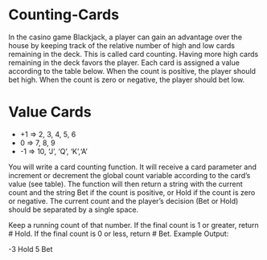 # Counting-Cards
In the casino game Blackjack, a player can gain an advantage over the house by keeping track of the relative number of high and low cards remaining in the deck. This is called card counting.  Having more high cards remaining in the deck favors the player. Each card is assigned a value according to the table below. When the count is positive, the player should bet high. When the count is zero or negative, the player should bet low.
# Value	                 Cards
- +1	 =>               2, 3, 4, 5, 6
- 0   =>               	7, 8, 9
- -1	 =>           10, ‘J’, ‘Q’, ‘K’,‘A’
 
 You will write a card counting function. It will receive a card parameter and increment or decrement the global count variable according to the card’s value (see table). The function will then return a string with the current count and the string Bet if the count is positive, or Hold if the count is zero or negative. The current count and the player’s decision (Bet or Hold) should be separated by a single space.

Keep a running count of that number.
If the final count is 1 or greater, return # Hold.
If the final count is 0 or less, return # Bet.
Example Output:

-3 Hold
5 Bet
